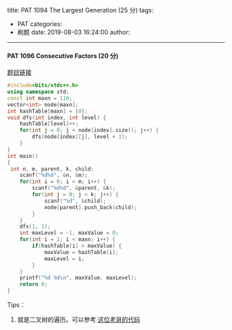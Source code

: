 title: PAT 1094 The Largest Generation (25 分)
tags:
  - PAT
categories:
  - 刷题
date: 2019-08-03 16:24:00
author:
---
#### PAT 1096 Consecutive Factors (20 分)
[题目链接](https://pintia.cn/problem-sets/994805342720868352/problems/994805372601090048)  


```c++
#include<bits/stdc++.h>
using namespace std;
const int maxn = 110;
vector<int> node[maxn];
int hashTable[maxn] = {0};
void dfs(int index, int level) {
    hashTable[level]++;
    for(int j = 0; j < node[index].size(); j++) {
        dfs(node[index][j], level + 1);
    }
}
int main()
{
 int n, m, parent, k, child;
    scanf("%d%d", &n, &m);
    for(int i = 0; i < m; i++) {
        scanf("%d%d", &parent, &k);
        for(int j = 0; j < k; j++) {
            scanf("%d", &child);
            node[parent].push_back(child);
        }
    }
    dfs(1, 1);
    int maxLevel = -1, maxValue = 0;
    for(int i = 1; i < maxn; i++) {
        if(hashTable[i] > maxValue) {
            maxValue = hashTable[i];
            maxLevel = i;
        }
    }
    printf("%d %d\n", maxValue, maxLevel);
	return 0;
}


```
Tips：
1. 就是二叉树的遍历。可以参考 [这位老哥的代码](https://blog.csdn.net/hy971216/article/details/81808483)
